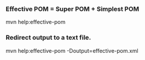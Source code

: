 
### Effective POM = Super POM + Simplest POM   

mvn help:effective-pom 

### Redirect output to a text file.  

mvn help:effective-pom -Doutput=effective-pom.xml
